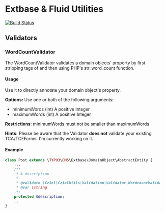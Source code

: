 # Extbase & Fluid Utilities

[![Build Status](https://travis-ci.org/cedricziel/cziel_utils.png?branch=master)](https://travis-ci.org/cedricziel/cziel_utils)

## Validators

### WordCountValidator

The WordCountValidator validates a domain objects' property by first stripping tags of and then using PHP's
str_word_count function.

#### Usage
Use it to directly annotate your domain object's property.

**Options:**
Use one or both of the following arguments:
- minimumWords (int) A positive Integer
- maximumWords (int) A positive Integer

**Restrictions:**
minimumWords must not be smaller than maximumWords

**Hints:**
Please be aware that the Validator **does not** validate your existing TCA/TCEForms. I'm currently working on it.


#### Example

```php
class Post extends \TYPO3\CMS\Extbase\DomainObject\AbstractEntity {
	...
	/**
	 * A description
	 *
	 * @validate \Cziel\CzielUtils\Validation\Validator\WordcountValidator(maximumWords=700)
	 * @var \string
	 */
	protected $description;
	..
}
```
